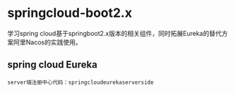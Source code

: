 # springcloud-boot2.x
学习spring cloud基于springboot2.x版本的相关组件，同时拓展Eureka的替代方案阿里Nacos的实践使用。

## spring cloud Eureka 
    server端注册中心代码：springcloudeurekaserverside
